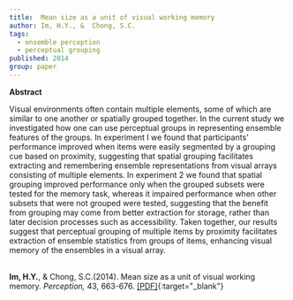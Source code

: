 ```yaml
---
title:  Mean size as a unit of visual working memory
author: Im, H.Y., &  Chong, S.C.
tags:
  - ensemble perception
  - perceptual grouping
published: 2014
group: paper
---
```



**Abstract**

Visual environments often contain multiple elements, some of which are similar to one another or spatially grouped together. In the current study we investigated how one can use perceptual groups in representing ensemble features of the groups. In experiment I we found that participants' performance improved when items were easily segmented by a grouping cue based on proximity, suggesting that spatial grouping facilitates extracting and remembering ensemble representations from visual arrays consisting of multiple elements. In experiment 2 we found that spatial grouping improved performance only when the grouped subsets were tested for the memory task, whereas it impaired performance when other subsets that were not grouped were tested, suggesting that the benefit from grouping may come from better extraction for storage, rather than later decision processes such as accessibility. Taken together, our results suggest that perceptual grouping of multiple items by proximity facilitates extraction of ensemble statistics from groups of items, enhancing visual memory of the ensembles in a visual array.
<br><br>


**Im, H.Y.**, & Chong, S.C.(2014). Mean size as a unit of visual working memory. *Perception,* 43, 663-676. [[PDF]](https://doi.org/10.1068/p7719){:target="_blank"}

<!---
Im,H.Y.,& Chong,S.C.(2014).Mean size as a unit of visual working memory.Perception,43,
663-676. 
https://journals.sagepub.com/doi/10.1068/p7719
January 1, 2014
-->


